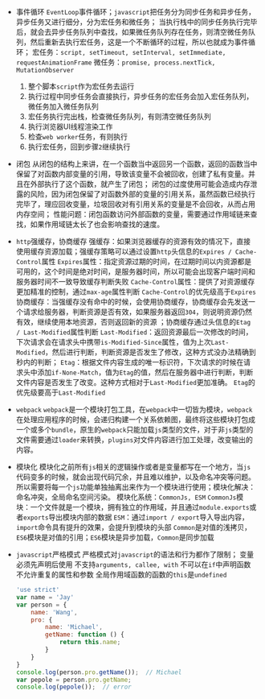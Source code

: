 * 事件循环
  `EventLoop`事件循环；`javascript`把任务分为同步任务和异步任务，异步任务又进行细分，分为宏任务和微任务；
  当执行栈中的同步任务执行完毕后，就会去异步任务队列中查找，如果微任务队列存在任务，则清空微任务队列，然后重新去执行宏任务，这是一个不断循环的过程，所以也就成为事件循环；
  宏任务：`script, setTimeout, setInterval, setImmediate, requestAnimationFrame`
  微任务：`promise, process.nextTick, MutationObserver`
  1. 整个脚本`script`作为宏任务去运行
  2. 执行过程中同步任务会直接执行，异步任务的宏任务会加入宏任务队列，微任务加入微任务队列
  3. 宏任务执行完出栈，检查微任务队列，有则清空微任务队列
  4. 执行浏览器UI线程渲染工作
  5. 检查`web worker`任务，有则执行
  6. 执行宏任务，回到步骤`2`继续执行
* 闭包
  从闭包的结构上来讲，在一个函数当中返回另一个函数，返回的函数当中保留了对函数内部变量的引用，导致该变量不会被回收，创建了私有变量。并且在外部执行了这个函数，就产生了闭包；
  闭包的过度使用可能会造成内存泄露的风险，因为闭包保留了对函数外部的变量的引用关系，虽然函数已经执行完毕了，理应回收变量，垃圾回收对有引用关系的变量是不会回收，从而占用内存空间；
  性能问题：闭包函数访问外部函数的变量，需要通过作用域链来查找，如果作用域链太长了也会影响查找的速度。
  
* `http`强缓存，协商缓存
  强缓存：如果浏览器缓存的资源有效的情况下，直接使用缓存资源加载；强缓存策略可以通过设置`http`头信息的`Expires / Cache-Control`属性
  `Expires`属性：指定资源过期的时间，在过期时间以内资源都是可用的，这个时间是绝对时间，是服务器时间，所以可能会出现客户端时间和服务器时间不一致导致缓存判断失败
  `Cache-Control`属性：提供了对资源缓存更加精准的控制，通过`max-age`属性判断
  `Cache-Control`的优先级高于`Expires`
  协商缓存：当强缓存没有命中的时候，会使用协商缓存，协商缓存会先发送一个请求给服务器，判断资源是否有效，如果服务器返回`304`，则说明资源仍然有效，继续使用本地资源，否则返回新的资源
  ；协商缓存通过头信息的`Etag / Last-Modified`属性判断
  `Last-Modified`：返回资源最后一次修改的时间，下次请求会在请求头中携带`is-Modified-Since`属性，值为上次`Last-Modified`，然后进行判断，判断资源是否发生了修改，这种方式没办法精确到秒内的判断；
  `Etag`：根据文件内容生成的唯一标识符，下次请求的时候在请求头中添加`if-None-Match`，值为`Etag`的值，然后在服务器中进行判断，判断文件内容是否发生了改变。这种方式相对于`Last-Modified`更加准确。
  `Etag`的优先级要高于`Last-Modified`
  
* `webpack`
  `webpack`是一个模块打包工具，在`webpack`中一切皆为模块，`webpack`在处理应用程序的时候，会递归构建一个关系依赖图，最终将这些模块打包成一个或多个`bundle`，原生的`webpack`只能加载`js`类型的文件，对于非`js`类型的文件需要通过`loader`来转换，`plugins`对文件内容进行加工处理，改变输出的内容。
  
* 模块化
  模块化之前所有`js`相关的逻辑操作或者是变量都写在一个地方，当`js`代码变多的时候，就会出现代码冗余，并且难以维护，以及命名冲突等问题。所以需要将每一个`js`功能单独抽离出来作为一个模块进行使用；模块化解决：命名冲突，全局命名空间污染。
  模块化系统：`CommonJs, ESM`
  `CommonJs`模块：一个文件就是一个模块，拥有独立的作用域，并且通过`module.exports`或者`exports`导出模块内部的数据
  `ESM`：通过`import / export`导入导出内容，`import`命令具有提升的效果，会提升到模块的头部
  `Common`是对值的浅拷贝，`ES6`模块是对值的引用；`ES6`模块是异步加载，`Common`是同步加载
  
* `javascript`严格模式
  严格模式对`javascript`的语法和行为都作了限制；
  变量必须先声明后使用
  不支持`arguments, callee, with`
  不可以在`if`中声明函数
  不允许重复的属性和参数
  全局作用域函数的函数的`this`是`undefined`

  ```javascript
  'use strict'
  var name = 'Jay'
  var person = {
      name: 'Wang',
      pro: {
          name: 'Michael',
          getName: function () {
              return this.name;
          }
      }
  }
  console.log(person.pro.getName());  // Michael
  var pepole = person.pro.getName;
  console.log(pepole());  // error
  ```

  